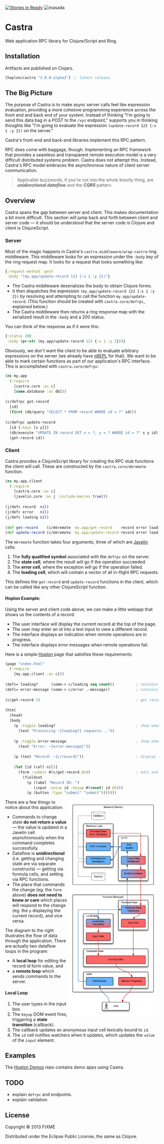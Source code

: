[![Stories in Ready](https://badge.waffle.io/tailrecursion/castra.png?label=ready&title=Ready)](https://waffle.io/tailrecursion/castra)
![masada][2]

# Castra

Web application RPC library for Clojure/Script and Ring.

## Installation

Artifacts are published on Clojars.

[](dependency)
```clojure
[hoplon/castra "3.0.0-alpha2"] ;; latest release
```
[](/dependency)

## The Big Picture

The purpose of Castra is to make async server calls feel like
expression evaluation, providing a more cohesive programming
experience across the front end and back end of your system. Instead
of thinking "I'm going to send this data bag in a POST to the `/xyz`
endpoint," supports you in thinking thoughts like "I'm going to
evaluate the expression `(update-record 123 {:x 1 :y 2})` on the
server."

Castra's front-end and back-end libraries implement this RPC pattern.

RPC does come with baggage, though. Implementing an RPC framework that
provides a seamless and transparent remote execution model is a very
difficult distributed systems problem. Castra does not attempt this.
Instead, Castra's RPC model embraces the asynchronous nature of client
server communication.

> Applicable buzzwords, if you're not into the whole brevity thing, are
> **_unidirectional dataflow_** and the **_CQRS_** pattern.

## Overview

Castra spans the gap between server and client. This makes documentation
a bit more difficult. This section will jump back and forth between client
and server code &mdash; it should be understood that the server code is
Clojure and client is ClojureScript.

### Server

Most of the magic happens in Castra's `castra.middleware/wrap-castra`
ring middleware. This middleware looks for an expression under the
`:body` key of the ring request map. It looks for a request that looks
something like:

```clojure
{:request-method :post
 :body "(my.app/update-record 123 {:x 1 :y 2})"}
```

* The Castra middleware deserializes the body to obtain Clojure forms.
* It then dispatches the expression `(my.app/update-record 123 {:x 1 :y 2})`
  by resolving and attempting to call the function `my.app/update-record`.
  (This function should be created with `castra.core/defrpc`, explained below.)
* The Castra middleware then returns a ring response map with the serialized
  result in the `:body` and a 200 status.

You can think of the response as if it were this:

```clojure
{:status 200
 :body (pr-str (my.app/update-record 123 {:x 1 :y 2}))}
```

Obviously, we don't want the client to be able to evaluate arbitrary
expressions on the server (we already have [nREPL][nrepl] for that). We
want to be able to mark certain functions as part of our application's
RPC interface. This is accomplished with `castra.core/defrpc`:

```clojure
(ns my.app
  (:require
    [castra.core :as c]
    [some.database :as db]))

(c/defrpc get-record
  [id]
  (first (db/query "SELECT * FROM record WHERE id = ?" id)))

(c/defrpc update-record
  [id {:keys [x y]}]
  (db/execute "UPDATE IN record SET x = ?, y = ? WHERE id = ?" x y id)
  (get-record id))
```

### Client

Castra provides a ClojureScript library for creating the RPC stub functions
the client will call. These are constructed by the `castra.core/mkremote`
function.

```clojure
(ns my.app.client
  (:require
    [castra.core :as c]
    [javelin.core :as j :include-macros true]))

(j/defc record  nil)
(j/defc error   nil)
(j/defc loading nil)

(def get-record    (c/mkremote 'my.app/get-record    record error loading))
(def update-record (c/mkremote 'my.app/update-record record error loading))
```

The `mkremote` function takes four arguments, three of which are
[Javelin][javelin] cells:

1. The **fully qualified symbol** associated with the `defrpc` on the server.
2. The **state cell**, where the result will go if the operation succeeded.
3. The **error cell**, where the exception will go if the operation failed.
4. The **loading cell**, which will contain a vector of all in-flight RPC requests.

This defines the `get-record` and `update-record` functions in the client,
which can be called like any other ClojureScript function.

#### Hoplon Example:

Using the server and client code above, we can make a little webapp that
shows us the contents of a record.

* The user interface will display the current record at the top of the page.
* The user may enter an id into a text input to view a different record.
* The interface displays an indication when remote operations are in progress.
* The interface displays error messages when remote operations fail.

Here is a simple [Hoplon][hoplon] page that satisfies these requirements:

```clojure
(page "index.html"
  (:require
    [my.app.client :as c]))

(defc= loading?      (some-> c/loading seq count))          ; contains count of in-flight commands
(defc= error-message (some-> c/error .-message))            ; contains the last command's error message

(c/get-record 1)                                            ; get record 1 when page first loads

(html
  (head)
  (body
    (p :toggle loading?                                     ; show when things are being processed
      (text "Processing ~{loading?} requests..."))

    (p :toggle error-message                                ; show when an operation fails
      (text "Error: ~{error-message}"))

    (p (text "Record: ~{c/record}"))                        ; display the current record

    (let [id (cell nil)]
      (form :submit #(c/get-record @id)                     ; edit and submit form to load record
        (fieldset
          (p (label "Record ID: ")
             (input :value id :keyup #(reset! id @%)))
          (p (button :type "submit" "submit")))))))
```

<img src="img/arch-full.png" width="300" align="right">

There are a few things to notice about this application:

* Commands to change state **do not return a value** &mdash; the value is
  updated in a Javelin cell asynchronously when the command completes
  successfully.
* Dataflow is **unidirectional** (i.e. getting and changing state are via
  separate constructs) &mdash; getting via formula cells, and setting via
  RPC functions.
* The place that commands the change (eg. the `form` above) **does not need
  to know or care** which places will respond to the change (eg. the `p`
  displaying the current record), and vice versa.

The diagram to the right illustrates the flow of data through the application.
There are actually two dataflow loops in the program:

* A **local loop** for editing the record id form value, and
* a **remote loop** which sends commands to the server.

#### Local Loop

1. The user types in the input box.
2. The `keyup` DOM event fires, triggering a **state transition** (callback).
3. The callback updates an anonymous input cell lexically bound to `id`.
4. The `id` cell notifies watchers when it updates, which updates the `value`
   of the `input` element.

## Examples

The [Hoplon Demos][1] repo contains demo apps using Castra.

## TODO

* explain `defrpc` and endpoints.
* explain validation

## License

Copyright © 2013 FIXME

Distributed under the Eclipse Public License, the same as Clojure.

[1]: https://github.com/hoplon/demos
[2]: https://raw.github.com/hoplon/castra/master/img/Masada.png
[nrepl]: https://github.com/clojure/tools.nrepl
[hoplon]: https://github.com/hoplon/hoplon
[javelin]: https://github.com/hoplon/javelin
